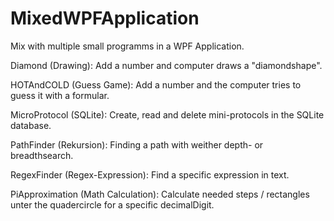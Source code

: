 # MixedWPFApplication
Mix with multiple small programms in a WPF Application.

Diamond (Drawing):
Add a number and computer draws a "diamondshape".

HOTAndCOLD (Guess Game):
Add a number and the computer tries to guess it with a formular.

MicroProtocol (SQLite):
Create, read and delete mini-protocols in the SQLite database.

PathFinder (Rekursion):
Finding a path with weither depth- or breadthsearch.

RegexFinder (Regex-Expression):
Find a specific expression in text.

PiApproximation (Math Calculation):
Calculate needed steps / rectangles unter the quadercircle for a specific decimalDigit.